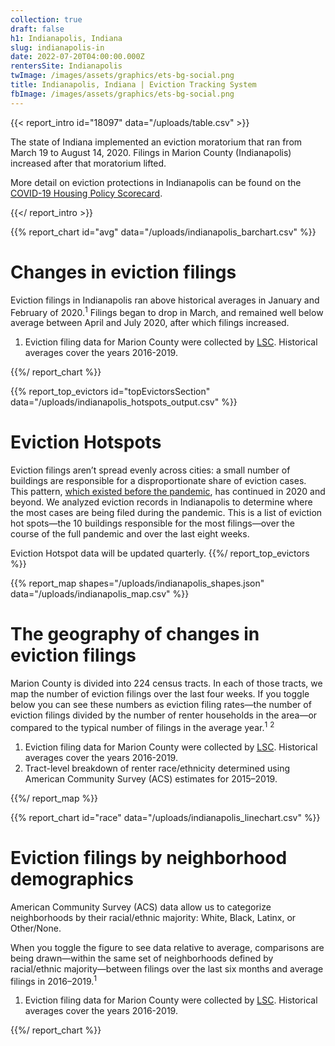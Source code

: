 ```yaml
---
collection: true
draft: false
h1: Indianapolis, Indiana
slug: indianapolis-in
date: 2022-07-20T04:00:00.000Z
rentersSite: Indianapolis
twImage: /images/assets/graphics/ets-bg-social.png
title: Indianapolis, Indiana | Eviction Tracking System
fbImage: /images/assets/graphics/ets-bg-social.png
---
```


{{< report_intro id="18097" data="/uploads/table.csv" >}}

The state of Indiana implemented an eviction moratorium that ran from March 19 to August 14, 2020. Filings in Marion County (Indianapolis) increased after that moratorium lifted.

More detail on eviction protections in Indianapolis can be found on the [COVID-19 Housing Policy Scorecard](https://evictionlab.org/covid-policy-scorecard/in/).

{{</ report_intro >}}



{{% report_chart id="avg" data="/uploads/indianapolis_barchart.csv" %}}

# Changes in eviction filings

Eviction filings in Indianapolis ran above historical averages in January and February of 2020.<sup>1</sup> Filings began to drop in March, and remained well below average between April and July 2020, after which filings increased.

1. Eviction filing data for Marion County were collected by [LSC](https://www.lsc.gov/). Historical averages cover the years 2016-2019.

{{%/ report_chart %}}



{{% report_top_evictors id="topEvictorsSection" data="/uploads/indianapolis_hotspots_output.csv" %}}
# Eviction Hotspots

Eviction filings aren’t spread evenly across cities: a small number of buildings are responsible for a disproportionate share of eviction cases. This pattern, [which existed before the pandemic](https://evictionlab.org/top-evicting-landlords-drive-us-eviction-crisis/), has continued in 2020 and beyond. We analyzed eviction records in Indianapolis to determine where the most cases are being filed during the pandemic. This is a list of eviction hot spots—the 10 buildings responsible for the most filings—over the course of the full pandemic and over the last eight weeks.

Eviction Hotspot data will be updated quarterly.
{{%/ report_top_evictors %}}



{{% report_map shapes="/uploads/indianapolis_shapes.json" data="/uploads/indianapolis_map.csv" %}}

# The geography of changes in eviction filings

Marion County is divided into 224 census tracts. In each of those tracts, we map the number of eviction filings over the last four weeks. If you toggle below you can see these numbers as eviction filing rates—the number of eviction filings divided by the number of renter households in the area—or compared to the typical number of filings in the average year.<sup>1</sup> <sup>2</sup>

1. Eviction filing data for Marion County were collected by [LSC](https://www.lsc.gov/). Historical averages cover the years 2016-2019.
2. Tract-level breakdown of renter race/ethnicity determined using American Community Survey (ACS) estimates for 2015–2019.

{{%/ report_map %}}



{{% report_chart id="race" data="/uploads/indianapolis_linechart.csv" %}}

# Eviction filings by neighborhood demographics

American Community Survey (ACS) data allow us to categorize neighborhoods by their racial/ethnic majority: White, Black, Latinx, or Other/None. 

When you toggle the figure to see data relative to average, comparisons are being drawn—within the same set of neighborhoods defined by racial/ethnic majority—between filings over the last six months and average filings in 2016–2019.<sup>1</sup>

1. Eviction filing data for Marion County were collected by [LSC](https://www.lsc.gov/). Historical averages cover the years 2016-2019.

{{%/ report_chart %}}